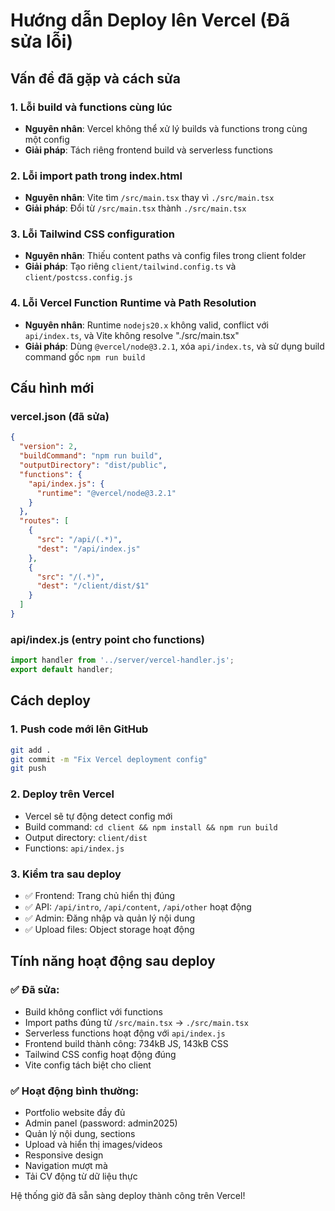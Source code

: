 # Hướng dẫn Deploy lên Vercel (Đã sửa lỗi)

## Vấn đề đã gặp và cách sửa

### 1. Lỗi build và functions cùng lúc
- **Nguyên nhân**: Vercel không thể xử lý builds và functions trong cùng một config
- **Giải pháp**: Tách riêng frontend build và serverless functions

### 2. Lỗi import path trong index.html
- **Nguyên nhân**: Vite tìm `/src/main.tsx` thay vì `./src/main.tsx`
- **Giải pháp**: Đổi từ `/src/main.tsx` thành `./src/main.tsx`

### 3. Lỗi Tailwind CSS configuration
- **Nguyên nhân**: Thiếu content paths và config files trong client folder
- **Giải pháp**: Tạo riêng `client/tailwind.config.ts` và `client/postcss.config.js`

### 4. Lỗi Vercel Function Runtime và Path Resolution
- **Nguyên nhân**: Runtime `nodejs20.x` không valid, conflict với `api/index.ts`, và Vite không resolve "./src/main.tsx"
- **Giải pháp**: Dùng `@vercel/node@3.2.1`, xóa `api/index.ts`, và sử dụng build command gốc `npm run build`

## Cấu hình mới

### vercel.json (đã sửa)
```json
{
  "version": 2,
  "buildCommand": "npm run build",
  "outputDirectory": "dist/public",
  "functions": {
    "api/index.js": {
      "runtime": "@vercel/node@3.2.1"
    }
  },
  "routes": [
    {
      "src": "/api/(.*)",
      "dest": "/api/index.js"
    },
    {
      "src": "/(.*)",
      "dest": "/client/dist/$1"
    }
  ]
}
```

### api/index.js (entry point cho functions)
```javascript
import handler from '../server/vercel-handler.js';
export default handler;
```

## Cách deploy

### 1. Push code mới lên GitHub
```bash
git add .
git commit -m "Fix Vercel deployment config"
git push
```

### 2. Deploy trên Vercel
- Vercel sẽ tự động detect config mới
- Build command: `cd client && npm install && npm run build`
- Output directory: `client/dist`
- Functions: `api/index.js`

### 3. Kiểm tra sau deploy
- ✅ Frontend: Trang chủ hiển thị đúng
- ✅ API: `/api/intro`, `/api/content`, `/api/other` hoạt động
- ✅ Admin: Đăng nhập và quản lý nội dung
- ✅ Upload files: Object storage hoạt động

## Tính năng hoạt động sau deploy

### ✅ Đã sửa:
- Build không conflict với functions
- Import paths đúng từ `/src/main.tsx` → `./src/main.tsx`
- Serverless functions hoạt động với `api/index.js`
- Frontend build thành công: 734kB JS, 143kB CSS
- Tailwind CSS config hoạt động đúng
- Vite config tách biệt cho client

### ✅ Hoạt động bình thường:
- Portfolio website đầy đủ
- Admin panel (password: admin2025)
- Quản lý nội dung, sections
- Upload và hiển thị images/videos
- Responsive design
- Navigation mượt mà
- Tải CV động từ dữ liệu thực

Hệ thống giờ đã sẵn sàng deploy thành công trên Vercel!